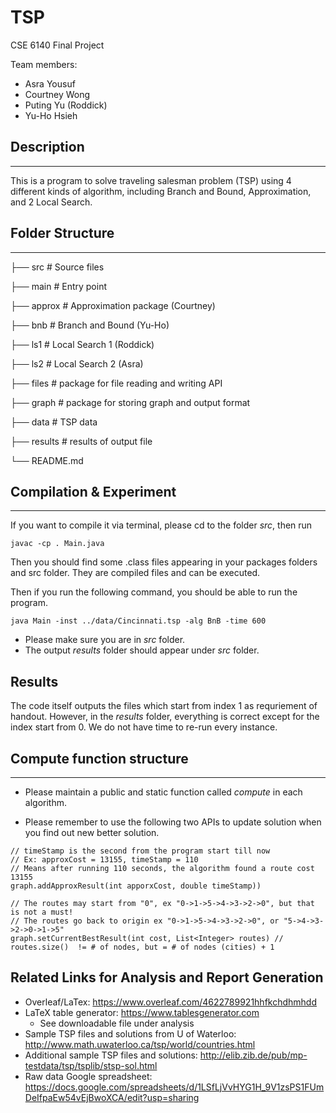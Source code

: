 # TSP
CSE 6140 Final Project 

Team members: 
* Asra Yousuf  
* Courtney Wong 
* Puting Yu (Roddick)
* Yu-Ho Hsieh

## Description

-------------

This is a program to solve traveling salesman problem (TSP) using 4 different kinds of algorithm, 
including Branch and Bound, Approximation, and 2 Local Search.

## Folder Structure

-------------


├── src         # Source files 
    
  ├── main      # Entry point

  ├── approx    # Approximation package (Courtney)
  
  ├── bnb       # Branch and Bound (Yu-Ho)
    
  ├── ls1       # Local Search 1 (Roddick)

  ├── ls2       # Local Search 2 (Asra)
  
  ├── files     # package for file reading and writing API
  
  ├── graph     # package for storing graph and output format

├── data        # TSP data

├── results		# results of output file

└── README.md    

## Compilation & Experiment

-------------

If you want to compile it via terminal, please cd to the folder *src*, then run

```
javac -cp . Main.java
```

Then you should find some .class files appearing in your packages folders and src folder.
They are compiled files and can be executed.


Then if you run the following command, you should be able to run the program.

```
java Main -inst ../data/Cincinnati.tsp -alg BnB -time 600 
```

* Please make sure you are in *src* folder. 
* The output *results* folder should appear under *src* folder.

## Results 

The code itself outputs the files which start from index 1 as requriement of handout. 
However, in the *results* folder, everything is correct except for the index start from 0. We do not have time to re-run every instance. 


## Compute function structure

-------------
* Please maintain a public and static function called 
*compute* in each algorithm. 

* Please remember to use the following two APIs to update solution when you find out new better solution. 

```
// timeStamp is the second from the program start till now
// Ex: approxCost = 13155, timeStamp = 110
// Means after running 110 seconds, the algorithm found a route cost 13155
graph.addApproxResult(int apporxCost, double timeStamp))  

// The routes may start from "0", ex "0->1->5->4->3->2->0", but that is not a must!
// The routes go back to origin ex "0->1->5->4->3->2->0", or "5->4->3->2->0->1->5"
graph.setCurrentBestResult(int cost, List<Integer> routes) // routes.size()  != # of nodes, but = # of nodes (cities) + 1
```

## Related Links for Analysis and Report Generation
* Overleaf/LaTex: https://www.overleaf.com/4622789921hhfkchdhmhdd
* LaTeX table generator: https://www.tablesgenerator.com
    * See downloadable file under analysis
* Sample TSP files and solutions from U of Waterloo: http://www.math.uwaterloo.ca/tsp/world/countries.html
* Additional sample TSP files and solutions: http://elib.zib.de/pub/mp-testdata/tsp/tsplib/stsp-sol.html
* Raw data Google spreadsheet: https://docs.google.com/spreadsheets/d/1LSfLjVvHYG1H_9V1zsPS1FUmDeIfpaEw54vEjBwoXCA/edit?usp=sharing

